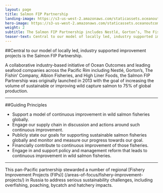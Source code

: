 ```yaml
---
layout: page 
title: Salmon FIP Partnership
landing-image: https://s3-us-west-2.amazonaws.com/staticassets.oceanoutcomes.org/rollover+images/supply-chain-partnership-hover.jpg
hero-image: https://s3-us-west-2.amazonaws.com/staticassets.oceanoutcomes.org/hero+photos/partnershiphero.jpg
weight: 2
subtitle: The Salmon FIP Partnership includes Nestlé, Gorton’s, The Fishin’ Company, Albion Fisheries, and High Liner Foods.  
teaser-text: Central to our model of locally led, industry supported improvement projects is the Salmon FIP Partnership, an initiative of leading companies and conservationists committed to sustainable salmon. The group includes Nestlé, Gorton’s, The Fishin’ Company, Albion Fisheries, and High Liner Foods.  
---
```

##Central to our model of locally led, industry supported improvement projects is the Salmon FIP Partnership.  

A collaborative industry-based initiative of Ocean Outcomes and leading seafood companies across the Pacific Rim including Nestlé, Gorton’s, The Fishin’ Company, Albion Fisheries, and High Liner Foods, the Salmon FIP Partnership was originally launched in 2013 with the goal of increasing the volume of sustainable or improving wild capture salmon to 75% of global production.

---

##Guiding Principles

* Support a model of continuous improvement in wild salmon fisheries globally. 
* Engage our supply chain in discussion and actions around such continuous improvement. 
* Publicly state our goals for supporting sustainable salmon fisheries globally and monitor and measure our progress towards our goal. 
* Financially contribute to continuous improvement of those fisheries. 
* Engage in and support policy and management reform that leads to continuous improvement in wild salmon fisheries. 

---

This pan-Pacific partnership stewarded a number of regional [Fishery Improvement Projects (FIPs)] (/areas-of-focus/fishery-improvement-projects/) in Russia to address serious sustainability challenges, including overfishing, poaching, bycatch and hatchery impacts. 
